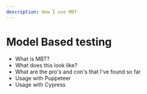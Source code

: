 ```yaml
---
description: How I use MBT
---
```


# Model Based testing

* What is MBT?
* What does this look like?
* What are the pro's and con's that I've found so far
* Usage with Puppeteer
* Usage with Cypress

